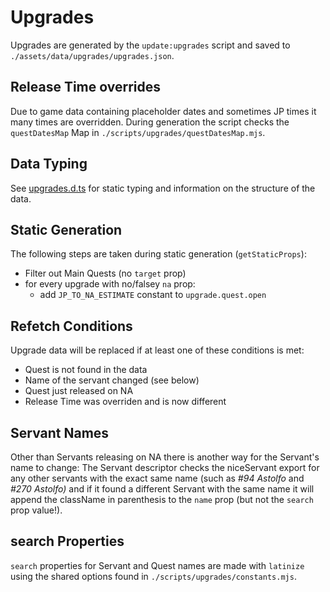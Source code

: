 # Upgrades

Upgrades are generated by the `update:upgrades` script and saved to `./assets/data/upgrades/upgrades.json`.

## Release Time overrides

Due to game data containing placeholder dates and sometimes JP times it many times are overridden. During generation the script checks the `questDatesMap` Map in `./scripts/upgrades/questDatesMap.mjs`.

## Data Typing

See [upgrades.d.ts](../assets/data/upgrades/upgrades.d.ts) for static typing and information on the structure of the data.

## Static Generation

The following steps are taken during static generation (`getStaticProps`):

- Filter out Main Quests (no `target` prop)
- for every upgrade with no/falsey `na` prop:
  - add `JP_TO_NA_ESTIMATE` constant to `upgrade.quest.open`

## Refetch Conditions

Upgrade data will be replaced if at least one of these conditions is met:

- Quest is not found in the data
- Name of the servant changed (see below)
- Quest just released on NA
- Release Time was overriden and is now different

## Servant Names

Other than Servants releasing on NA there is another way for the Servant's name to change: The Servant descriptor checks the niceServant export for any other servants with the exact same name (such as _#94 Astolfo_ and _#270 Astolfo)_ and if it found a different Servant with the same name it will append the className in parenthesis to the `name` prop (but not the `search` prop value!).

## search Properties

`search` properties for Servant and Quest names are made with `latinize` using the shared options found in `./scripts/upgrades/constants.mjs`.
